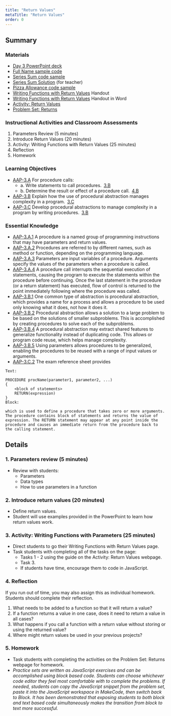 ```yaml
---
title: "Return Values"
metaTitle: "Return Values"
order: 0
---
```


## Summary

### Materials  

* [Day 3 PowerPoint deck]()
* [Full Name sample code]()
* [Series Sum code sample]()
* [Series Sum Solution]() (for teacher)
* [Pizza Allowance code sample]()
* [Writing Functions with Return Values]() Handout
* [Writing Functions with Return Values]() Handout in Word
* [Activity: Return Values]()
* [Problem Set: Returns]()

### Instructional Activities and Classroom Assessments 

1. Parameters Review (5 minutes)
2. Introduce Return Values (20 minutes)
3. Activity: Writing Functions with Return Values (25 minutes)
4. Reflection
5. Homework

### Learning Objectives 

* [AAP-3.A]() For procedure calls:
    * a. Write statements to call procedures. [3.B]()
    * b. Determine the result or effect of a procedure call. [4.B]() 
* [AAP-3.B]() Explain how the use of procedural abstraction manages complexity in a program. [3.C]()
* [AAP-3.C]() Develop procedural abstractions to manage complexity in a program by writing procedures. [3.B]()

### Essential Knowledge

* [AAP-3.A.1]() A procedure is a named group of programming instructions that may have parameters and return values.
* [AAP-3.A.2]() Procedures are referred to by different names, such as method or function, depending on the programming language.
* [AAP-3.A.3]() Parameters are input variables of a procedure. Arguments specify the values of the parameters when a procedure is called.
* [AAP-3.A.4]() A procedure call interrupts the sequential execution of statements, causing the program to execute the statements within the procedure before continuing. Once the last statement in the procedure (or a return statement) has executed, flow of control is returned to the point immediately following where the procedure was called.
* [AAP-3.B.1]() One common type of abstraction is procedural abstraction, which provides a name for a process and allows a procedure to be used only knowing what it does, not how it does it.
* [AAP-3.B.2]() Procedural abstraction allows a solution to a large problem to be based on the solutions of smaller subproblems. This is accomplished by creating procedures to solve each of the subproblems.
* [AAP-3.B.4]() A procedural abstraction may extract shared features to generalize functionality instead of duplicating code. This allows or program code reuse, which helps manage complexity.
* [AAP-3.B.5]() Using parameters allows procedures to be generalized, enabling the procedures to be reused with a range of input values or arguments.  
* [AAP-3.C.2]() The exam reference sheet provides
```
Text:

PROCEDURE procName(parameter1, parameter2, ...)
{    
    <block of statements>    
    RETURN(expression)
}
Block:  

which is used to define a procedure that takes zero or more arguments. The procedure contains block of statements and returns the value of expression. The RETURN statement may appear at any point inside the procedure and causes an immediate return from the procedure back to the calling statement.
```

## Details 

### 1. Parameters review (5 minutes)

* Review with students:
    * Parameters
    * Data types
    * How to use parameters in a function

### 2. Introduce return values (20 minutes)

* Define return values.
* Student will use examples provided in the PowerPoint to learn how return values work.

### 3. Activity: Writing Functions with Parameters (25 minutes)

* Direct students to go their Writing Functions with Return Values page.
* Task students with completing all of the tasks on the page:
    * Tasks 1 - 2 using the guide on the Activity: Return Values webpage.
    * Task 3.
    * If students have time, encourage them to code in JavaScript.

### 4. Reflection

If you run out of time, you may also assign this as individual homework. Students should complete their reflection. 

1. What needs to be added to a function so that it will return a value?
2. If a function returns a value in one case, does it need to return a value in all cases?
3. What happens if you call a function with a return value without storing or using the returned value?
4. Where might return values be used in your previous projects?

### 5. Homework

* Task students with completing the activities on the Problem Set: Returns webpage for homework.
* _Practice sets are written as JavaScript exercises and can be accomplished using block based code. Students can choose whichever code editor they feel most comfortable with to complete the problems. If needed, students can copy the JavaScript snippet from the problem set, paste it into the JavaScript workspace in MakeCode, then switch back to Block. It has been demonstrated that exposing students to both block and text based code simultaneously makes the transition from block to text more successful._